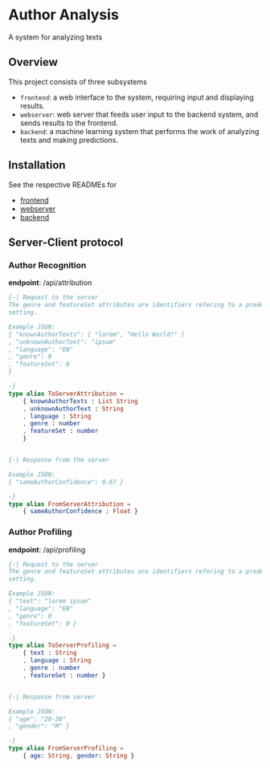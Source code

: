 # Author Analysis 

A system for analyzing texts 

## Overview 

This project consists of three subsystems 

* `frontend`: a web interface to the system, requiring input and displaying results. 
* `webserver`: web server that feeds user input to the backend system, and sends results to the frontend. 
* `backend`: a machine learning system that performs the work of analyzing texts and making predictions. 

## Installation  

See the respective READMEs for 

* [frontend](frontend/README.md)
* [webserver](backend/README.md)
* [backend](https://github.com/sixhobbits/rug-authorship-web#installation)

## Server-Client protocol 

### Author Recognition 

**endpoint**: /api/attribution 

```elm
{-| Request to the server
The genre and featureSet attributes are identifiers refering to a predefined
setting.

Example JSON:
{ "knownAuthorTexts": [ "lorem", "Hello World!" ]
, "unknownAuthorText": "ipsum"
, "language": "EN"
, "genre": 0
, "featureSet": 0
}

-}
type alias ToServerAttribution =
    { knownAuthorTexts : List String
    , unknownAuthorText : String
    , language : String
    , genre : number
    , featureSet : number
    }


{-| Response from the server

Example JSON:
{ "sameAuthorConfidence": 0.67 }

-}
type alias FromServerAttribution =
    { sameAuthorConfidence : Float }
```

### Author Profiling

**endpoint**: /api/profiling

```elm
{-| Request to the server
The genre and featureSet attributes are identifiers refering to a predefined
setting.

Example JSON:
{ "text": "lorem ipsum"
, "language": "EN"
, "genre": 0
, "featureSet": 0 }

-}
type alias ToServerProfiling =
    { text : String
    , language : String
    , genre : number
    , featureSet : number }


{-| Response from server

Example JSON:
{ "age": "20-30"
, "gender": "M" }

-}
type alias FromServerProfiling =
    { age: String, gender: String }
```


